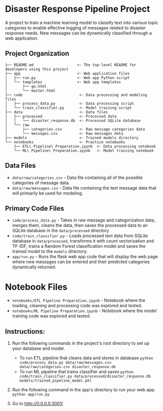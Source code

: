 # Disaster Response Pipeline Project
A project to train a machine learning model to classify text into various topic categories to enable effective logging of messages related to disaster response needs. New messages can be dynamically classified through a web application.

## Project Organization
```
├── README.md                    <- The top-level README for developers using this project
├── app                          <- Web application files
│   ├── run.py                   <- Web app Python script
│   └── templates                <- Web app templates
│       ├── go.html
│       └── master.html
├── code                          <- Data processing and modeling files
│   ├── process_data.py           <- Data processing script
│   └── train_classifier.py       <- Model training script
├── data                          <- Data files
│   ├── processed                 <- Processed data
│   │   └── disaster_response.db  <- Processed SQLite database
│   └── raw
│       ├── categories.csv        <- Raw message categories data
│       └── messages.csv          <- Raw messages data
├── models                        <- Trained models directory
└── notebooks                     <- Practice notebooks
    ├── ETL\ Pipeline\ Preparation.ipynb  <- Data processing notebook
    └── ML\ Pipeline\ Preparation.ipynb   <- Model training notebook
```

## Data Files
- `data/raw/categories.csv` - Data file containing all of the possible categories of message data.
- `data/raw/messages.csv` - Data file containing the text message data that will primarily be used for modeling.

## Primary Code Files
- `code/process_data.py` - Takes in raw message and categorization data, merges them, cleans the data, then saves the processed data to an SQLite database in the `data/processed` directory
- `code/train_classifier.py` - Loads processed text data from SQLite database in `data/processed`, transforms it with count vectorization and TF-IDF, trains a Random Forest classification model and saves the trained model to the `models` directory.
- `app/run.py` - Runs the flask web app code that will display the web page where new messages can be entered and their predicted categories dynamically returned.

# Notebook Files
- `notebooks/ETL Pipeline Preparation.ipynb` - Notebook where the loading, cleaning and processing code was explored and tested.
- `notebooks/ML Pipeline Preparation.ipynb` - Notebook where the model training code was explored and tested.

## Instructions:
1. Run the following commands in the project's root directory to set up your database and model.

    - To run ETL pipeline that cleans data and stores in database
        `python code/process_data.py data/raw/messages.csv data/raw/categories.csv disaster_response.db`
    - To run ML pipeline that trains classifier and saves
        `python code/train_classifier.py data/processed/disaster_response.db models/trained_pipeline_model.pkl`

2. Run the following command in the app's directory to run your web app.
    `python app/run.py`

3. Go to http://0.0.0.0:3001/

